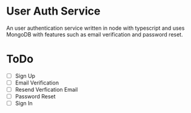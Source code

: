 # User Auth Service

An user authentication service written in node with typescript and uses MongoDB with features such as email verification and password reset.

# ToDo
- [ ] Sign Up
- [ ] Email Verification
- [ ] Resend Verfication Email
- [ ] Password Reset
- [ ] Sign In